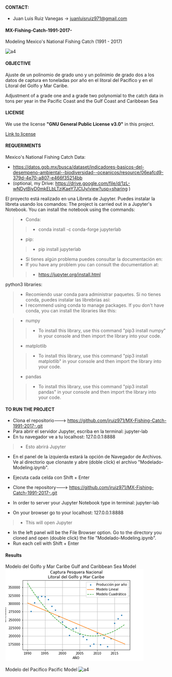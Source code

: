 #### CONTACT:
- Juan Luis Ruiz Vanegas -> juanluisruiz971@gmail.com
#### MX-Fishing-Catch-1991-2017-
Modeling Mexico's National Fishing Catch (1991 - 2017)

![a4](https://github.com/jruiz971/MX-Fishing-Catch-1991-2017-/blob/main/img/Rep%C3%BAblica%20Mexicana.png)

#### OBJECTIVE
Ajuste de un polinomio de grado uno  y un polinimio de grado dos a los datos de captura en toneladas por año en el litoral del Pacífico y en el Litoral del Golfo y Mar Caribe.

Adjustment of a grade one and a grade two polynomial to the catch data in tons per year in the Pacific Coast and the Gulf Coast and Caribbean Sea

#### LICENSE 

We use the license **"GNU General Public License v3.0"** in this project.

[Link to license](https://github.com/jruiz971/MX-Fishing-Catch-1991-2017-/blob/main/LICENSE)

#### REQUERIMENTS

Mexico's National Fishing Catch Data:
- https://datos.gob.mx/busca/dataset/indicadores-basicos-del-desempeno-ambiental--biodiversidad--oceanicos/resource/06eafcd9-379d-4e70-a807-e466f35214bb
- (optional, my Drive: https://drive.google.com/file/d/1zL-wNDytBiyD0mkELbLTzjKaeY7JCIJy/view?usp=sharing ) 


El proyecto está realizado en una Libreta de Jupyter. Puedes instalar la libreta usando los comandos:
The project is carried out in a Jupyter's Notebook. You can install the notebook using the commands:
> - Conda:
>> - conda install -c conda-forge jupyterlab
> - pip:
>> - pip install jupyterlab
> - Si tienes algún problema puedes consultar la documentación en:
> - If you have any problem you can consult the documentation at:
>> - https://jupyter.org/install.html

python3 libraries:
> - Recomiendo usar conda para administrar paquetes. Si no tienes conda, puedes instalar las librebrías así:
> - I recommend using conda to manage packages. If you don't have conda, you can install the libraries like this:

> - numpy
>> - To install this library, use this command "pip3 install numpy" in your console and then import the library into your code.
> - matplotlib
>> - To install this library, use this command "pip3 install matplotlib" in your console and then import the library into your code.
> - pandas
>> - To install this library, use this command "pip3 install pandas" in your console and then import the library into your code.

#### TO RUN THE PROJECT
- Clona el repositorio---> https://github.com/jruiz971/MX-Fishing-Catch-1991-2017-.git
- Para abrir el servidor Jupyter, escriba en la terminal: jupyter-lab
- En tu navegador ve a tu localhost: 127.0.0.1:8888
> - Esto abrirá Jupyter
- En el panel de la izquierda estará la opción de Navegador de Archivos. Ve al directorio que clonaste y abre (doble click) el archivo "Modelado-Modeling.ipynb".
- Ejecuta cada celda con Shift + Enter

- Clone the repository---> https://github.com/jruiz971/MX-Fishing-Catch-1991-2017-.git
- In order to server your Jupyter Notebook type in terminal: jupyter-lab
- On your browser go to your localhost: 127.0.0.1:8888
> - This will open Jupyter
- In the left panel will be the File Browser option. Go to the directory you cloned and open (double click) the file "Modelado-Modeling.ipynb".
- Run each cell with Shift + Enter

#### Results
Modelo del Golfo y Mar Caribe
Gulf and Caribbean Sea Model
![a4](https://github.com/jruiz971/MX-Fishing-Catch-1991-2017-/blob/main/img/Litoral%20del%20Golfo%20y%20Mar%20Caribe.png)

Modelo del Pacífico
Pacific Model
![a4](https://github.com/jruiz971/MX-Fishing-Catch-1991-2017-/blob/main/img/Litoral%20del%20Pac%C3%ADfico.png)
